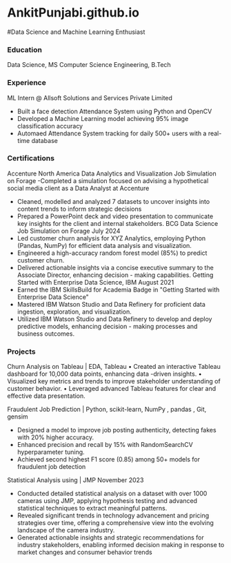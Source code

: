 # AnkitPunjabi.github.io

#Data Science and Machine Learning Enthusiast

### Education
Data Science, MS
Computer Science Engineering, B.Tech

### Experience 
ML Intern @ Allsoft Solutions and Services Private Limited
- Built a face detection Attendance System using Python and OpenCV
- Developed a Machine Learning model achieving 95% image classification accuracy
- Automaed Attendance System tracking for daily 500+ users with a real-time database

### Certifications
Accenture North America Data Analytics and Visualization Job Simulation on Forage
-Completed a simulation focused on advising a hypothetical social media client as a Data Analyst at Accenture
- Cleaned, modelled and analyzed 7 datasets to uncover insights into content trends to inform strategic decisions
- Prepared a PowerPoint deck and video presentation to communicate key insights for the client and internal 
stakeholders.
BCG Data Science Job Simulation on Forage July 2024
- Led customer churn analysis for XYZ Analytics, employing Python (Pandas, NumPy) for efficient data analysis 
and visualization.
- Engineered a high-accuracy random forest model (85%) to predict customer churn.
- Delivered actionable insights via a concise executive summary to the Associate Director, enhancing decision - making capabilities.
Getting Started with Enterprise Data Science, IBM August 2021
- Earned the IBM SkillsBuild for Academia Badge in "Getting Started with Enterprise Data Science"
- Mastered IBM Watson Studio and Data Refinery for proficient data ingestion, exploration, and visualization.
- Utilized IBM Watson Studio and Data Refinery to develop and deploy predictive models, enhancing decision -
making processes and business outcomes.


### Projects
Churn Analysis on Tableau | EDA, Tableau 
• Created an interactive Tableau dashboard for 10,000 data points, enhancing data -driven insights.
• Visualized key metrics and trends to improve stakeholder understanding of customer behavior.
• Leveraged advanced Tableau features for clear and effective data presentation.

Fraudulent Job Prediction | Python, scikit-learn, NumPy , pandas , Git, gensim
- Designed a model to improve job posting authenticity, detecting fakes with 20% higher accuracy.
- Enhanced precision and recall by 15% with RandomSearchCV hyperparameter tuning.
- Achieved second highest F1 score (0.85) among 50+ models for fraudulent job detection

Statistical Analysis using | JMP November 2023
- Conducted detailed statistical analysis on a dataset with over 1000 cameras using JMP, applying hypothesis testing 
and advanced statistical techniques to extract meaningful patterns.
- Revealed significant trends in technology advancement and pricing strategies over time, offering a comprehensive 
view into the evolving landscape of the camera industry.
- Generated actionable insights and strategic recommendations for industry stakeholders, enabling informed decision making in response to market changes and consumer behavior trends

 
